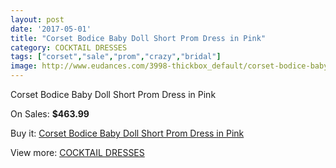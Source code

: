 ```yaml
---
layout: post
date: '2017-05-01'
title: "Corset Bodice Baby Doll Short Prom Dress in Pink"
category: COCKTAIL DRESSES
tags: ["corset","sale","prom","crazy","bridal"]
image: http://www.eudances.com/3998-thickbox_default/corset-bodice-baby-doll-short-prom-dress-in-pink.jpg
---
```

Corset Bodice Baby Doll Short Prom Dress in Pink

On Sales: **$463.99**
<a href="https://www.eudances.com/en/cocktail-dresses/1342-corset-bodice-baby-doll-short-prom-dress-in-pink.html"><amp-img layout="responsive" width="600" height="600" src="//www.eudances.com/3998-thickbox_default/corset-bodice-baby-doll-short-prom-dress-in-pink.jpg" alt="Corset Bodice Baby Doll Short Prom Dress in Pink 0" /></a>
<a href="https://www.eudances.com/en/cocktail-dresses/1342-corset-bodice-baby-doll-short-prom-dress-in-pink.html"><amp-img layout="responsive" width="600" height="600" src="//www.eudances.com/3999-thickbox_default/corset-bodice-baby-doll-short-prom-dress-in-pink.jpg" alt="Corset Bodice Baby Doll Short Prom Dress in Pink 1" /></a>

Buy it: [Corset Bodice Baby Doll Short Prom Dress in Pink](https://www.eudances.com/en/cocktail-dresses/1342-corset-bodice-baby-doll-short-prom-dress-in-pink.html "Corset Bodice Baby Doll Short Prom Dress in Pink")

View more: [COCKTAIL DRESSES](https://www.eudances.com/en/14-cocktail-dresses "COCKTAIL DRESSES")